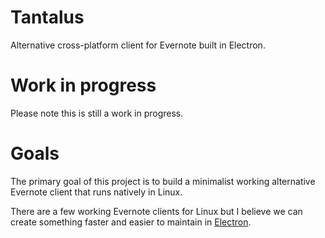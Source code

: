 # Tantalus
Alternative cross-platform client for Evernote built in Electron.

# Work in progress
Please note this is still a work in progress.

# Goals
The primary goal of this project is to build a minimalist working alternative Evernote client that runs natively in Linux.

There are a few working Evernote clients for Linux but I believe we can create something faster and easier to maintain in [Electron](http://github.com/atom/electron).
